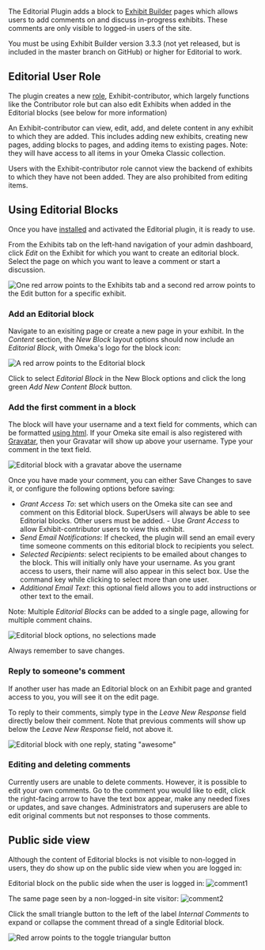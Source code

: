 The Editorial Plugin adds a block to [Exhibit Builder](ExhibitBuilder.md) pages which allows users to add comments on and discuss in-progress exhibits. These comments are only visible to logged-in users of the site.

You must be using Exhibit Builder version 3.3.3 (not yet released, but is included in the master branch on GitHub) or higher for Editorial to work.

Editorial User Role
-----------------------
The plugin creates a new [role](../Admin/Users.md#user-levels-and-access), Exhibit-contributor, which largely functions like the Contributor role but can also edit Exhibits when added in the Editorial blocks (see below for more information)

An Exhibit-contributor can view, edit, add, and delete content in any exhibit to which they are added. This includes adding new exhibits, creating new pages, adding blocks to pages, and adding items to existing pages. Note: they will have access to all items in your Omeka Classic collection.

Users with the Exhibit-contributor role cannot view the backend of exhibits to which they have not been added. They are also prohibited from editing items. 

Using Editorial Blocks
-------------------------
Once you have [installed](../Admin/Adding_and_Managing_Plugins.md) and activated the Editorial plugin, it is ready to use.

From the Exhibits tab on the left-hand navigation of your admin dashboard, click *Edit* on the Exhibit for which you want to create an editorial block. Select the page on which you want to leave a comment or start a discussion. 

![One red arrow points to the Exhibits tab and a second red arrow points to the Edit button for a specific exhibit.](/doc_files/plugin_images/Editorial-browseexhibit.png)

### Add an Editorial block
Navigate to an exisiting page or create a new page in your exhibit. In the *Content* section, the *New Block* layout options should now include an *Editorial Block*, with Omeka's logo for the block icon:

![A red arrow points to the Editorial block](/doc_files/plugin_images/editorial_addblock.png)

Click to select *Editorial Block* in the New Block options and click the long green *Add New Content Block* button.

### Add the first comment in a block
The block will have your username and a text field for comments, which can be formatted [using html](../Content/Using_HTML_Editor-TinyMCE,md). If your Omeka site email is also registered with [Gravatar](https://en.gravatar.com/), then your Gravatar will show up above your username. Type your comment in the text field.

![Editorial block with a gravatar above the username](/doc_files/plugin_images/editorial_block.png)

Once you have made your comment, you can either Save Changes to save it, or configure the following options before saving: 

- *Grant Access To*: set which users on the Omeka site can see and comment on this Editorial block. SuperUsers will always be able to see Editorial blocks. Other users must be added. 
      - Use *Grant Access* to allow Exhibit-contributor users to view this exhibit.
- *Send Email Notifications*: If checked, the plugin will send an email every time someone comments on this editorial block to recipients you select.
- *Selected Recipients*: select recipients to be emailed about changes to the block. This will initially only have your username. As you grant access to users, their name will also appear in this select box. Use the command key while clicking to select more than one user. 
- *Additional Email Text*: this optional field allows you to add instructions or other text to the email. 
      
Note: Multiple *Editorial Blocks* can be added to a single page, allowing for multiple comment chains.

![Editorial block options, no selections made](/doc_files/plugin_images/editorial_options.png)

Always remember to save changes.

### Reply to someone's comment
If another user has made an Editorial block on an Exhibit page and granted access to you, you will see it on the edit page. 

To reply to their comments, simply type in the *Leave New Response* field directly below their comment. Note that previous comments will show up below the *Leave New Response* field, not above it.

![Editorial block with one reply, stating "awesome"](/doc_files/plugin_images/editorial_reply.png)

### Editing and deleting comments 
Currently users are unable to delete comments. However, it is possible to edit your own comments. Go to the comment you would like to edit, click the right-facing arrow to have the text box appear, make any needed fixes or updates, and save changes. Administrators and superusers are able to edit original comments but not responses to those comments.  

## Public side view
Although the content of Editorial blocks is not visible to non-logged in users, they do show up on the public side view when you are logged in:

Editorial block on the public side when the user is logged in:
![comment1](/doc_files/plugin_images/editorial_comment1.png)

The same page seen by a non-logged-in site visitor:
![comment2](/doc_files/plugin_images/editorial_comment2.png)

Click the small triangle button to the left of the label *Internal Comments* to expand or collapse the comment thread of a single Editorial block.

![Red arrow points to the toggle triangular button](/doc_files/plugin_images/editorial_toggle.png)
